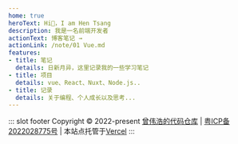 ```yaml
---
home: true
heroText: Hi👋，I am Hen Tsang
description: 我是一名前端开发者
actionText: 博客笔记 →
actionLink: /note/01 Vue.md
features:
- title: 笔记
  details: 日新月异，这里记录我的一些学习笔记
- title: 项目
  details: vue、React、Nuxt、Node.js..
- title: 记录
  details: 关于编程、个人成长以及思考...
---
```


::: slot footer
Copyright © 2022-present [曾伟浩的代码仓库](https://gitee.com/hen128) | [粤ICP备2022028775号](https://beian.miit.gov.cn/) | 本站点托管于[Vercel](https://vercel.com)
:::